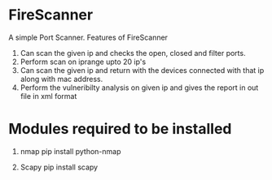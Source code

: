 # FireScanner
A simple Port Scanner. 
Features of FireScanner
  1) Can scan the given ip and checks the open, closed and filter ports. 
  2) Perform scan on iprange upto 20 ip's 
  3) Can scan the given ip and return with the devices connected with that ip along with mac address. 
  4) Perform the vulneribilty analysis on given ip and gives the report in out file in xml format

# Modules required to be installed

1) nmap
pip install python-nmap

2) Scapy
pip install scapy














